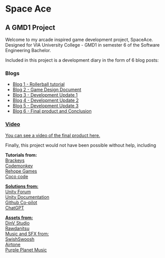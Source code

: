 <h1>Space Ace</h1>
<h2>A GMD1 Project</h2>

Welcome to my arcade inspired game development project, SpaceAce.
Designed for VIA University College - GMD1 in semester 6 of the Software Engineering Bachelor.

Included in this project is a development diary in the form of 6 blog posts:
<h3>Blogs</h3>
<ul>
<li><a href="https://github.com/JcullenNZ/SpaceAce/blob/main/BlogPosts/Blog1.md">Blog 1 - Rollerball tutorial</li>
<li><a href="https://github.com/JcullenNZ/SpaceAce/blob/main/BlogPosts/Blog2 - Game Description.md">Blog 2 - Game Design Document</li>
<li><a href="https://github.com/JcullenNZ/SpaceAce/blob/main/BlogPosts/Blog3 - Milestone1.md">Blog 3 - Development Update 1</li>
<li><a href="https://github.com/JcullenNZ/SpaceAce/blob/main/BlogPosts/Blog4 - Milestone2.md">Blog 4 - Development Update 2</li>
<li><a href="https://github.com/JcullenNZ/SpaceAce/blob/main/BlogPosts/Blog5 - Milestone3.md">Blog 5 - Development Update 3</li>
<li><a href="https://github.com/JcullenNZ/SpaceAce/blob/main/BlogPosts/Blog6 - The final post.md">Blog 6 - Final product and Conclusion</li>
</ul>

<h3>Video</h3>
You can see a video of the final product <a href="">here.</a><br>

Finally, this project would not have been possible without help, including

<strong>Tutorials from:</strong><br>
 <a href="">Brackeys<br>
 <a href="">Codemonkey<br>
 <a href="">Rehope Games<br>
 <a href="">Coco code<br>

<strong>Solutions from:</strong><br>
  <a href="https://forum.unity.com/">Unity Forum<br> 
  <a href="">Unity Documentation<br>
  <a href="">Github Co-pilot<br>
  <a href="">ChatGPT<br>

<strong>Assets from:</strong><br>
<a href="https://assetstore.unity.com/packages/2d/textures-materials/dynamic-space-background-lite-104606">DinV Studio<br>
<a href="https://opengameart.org/content/lasers-and-beams">Rawdanitsu<br>
Music and SFX from:<br>
<a href="https://assetstore.unity.com/publishers/55423">SwishSwoosh<br>
<a href="http://dig.ccmixter.org/games">Airtone<br>
<a href="https://www.purple-planet.com/">Purple Planet Music<br>

